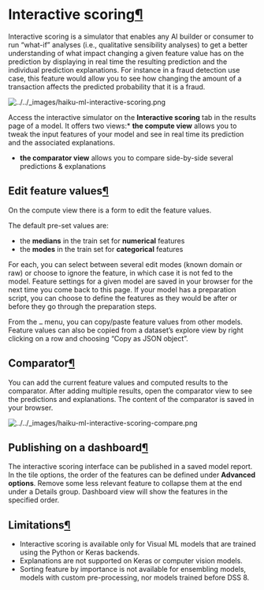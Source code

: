 Interactive scoring[¶](#interactive-scoring "Permalink to this heading")
========================================================================


Interactive scoring is a simulator that enables any AI builder or consumer to run “what\-if” analyses (i.e., qualitative sensibility analyses) to get a better understanding of what impact changing a given feature value has on the prediction by displaying in real time the resulting prediction and the individual prediction explanations.
For instance in a fraud detection use case, this feature would allow you to see how changing the amount of a transaction affects the predicted probability that it is a fraud.


![../../_images/haiku-ml-interactive-scoring.png](../../_images/haiku-ml-interactive-scoring.png)

Access the interactive simulator on the **Interactive scoring** tab in the results page of a model. It offers two views:* **the compute view** allows you to tweak the input features of your model and see in real time its prediction and the associated explanations.
* **the comparator view** allows you to compare side\-by\-side several predictions \& explanations





Edit feature values[¶](#edit-feature-values "Permalink to this heading")
------------------------------------------------------------------------


On the compute view there is a form to edit the feature values.


The default pre\-set values are:


* the **medians** in the train set for **numerical** features
* the **modes** in the train set for **categorical** features


For each, you can select between several edit modes (known domain or raw) or choose to ignore the feature, in which case it is not fed to the model.
Feature settings for a given model are saved in your browser for the next time you come back to this page.
If your model has a preparation script, you can choose to define the features as they would be after or before they go through the preparation steps.


From the `…` menu, you can copy/paste feature values from other models. Feature values can also be copied from a dataset’s explore view by right clicking on a row and choosing “Copy as JSON object”.




Comparator[¶](#comparator "Permalink to this heading")
------------------------------------------------------


You can add the current feature values and computed results to the comparator. After adding multiple results, open the comparator view to see the predictions and explanations. The content of the comparator is saved in your browser.


![../../_images/haiku-ml-interactive-scoring-compare.png](../../_images/haiku-ml-interactive-scoring-compare.png)

Publishing on a dashboard[¶](#publishing-on-a-dashboard "Permalink to this heading")
------------------------------------------------------------------------------------


The interactive scoring interface can be published in a saved model report. In the tile options, the order of the features can be defined under **Advanced options**. Remove some less relevant feature to collapse them at the end under a Details group. Dashboard view will show the features in the specified order.




Limitations[¶](#limitations "Permalink to this heading")
--------------------------------------------------------


* Interactive scoring is available only for Visual ML models that are trained using the Python or Keras backends.
* Explanations are not supported on Keras or computer vision models.
* Sorting feature by importance is not available for ensembling models, models with custom pre\-processing, nor models trained before DSS 8\.